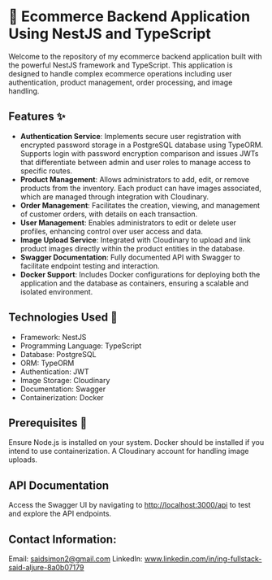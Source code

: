 # 🛒 Ecommerce Backend Application Using NestJS and TypeScript
Welcome to the repository of my ecommerce backend application built with the powerful NestJS framework and TypeScript. This application is designed to handle complex ecommerce operations including user authentication, product management, order processing, and image handling.

## Features ✨
 - **Authentication Service**: Implements secure user registration with encrypted password storage in a PostgreSQL database using TypeORM. Supports login with password encryption comparison and issues JWTs that differentiate between admin and user roles to manage access to specific routes.
 - **Product Management**: Allows administrators to add, edit, or remove products from the inventory. Each product can have images associated, which are managed through integration with Cloudinary.
 - **Order Management**: Facilitates the creation, viewing, and management of customer orders, with details on each transaction.
 - **User Management**: Enables administrators to edit or delete user profiles, enhancing control over user access and data.
 - **Image Upload Service**: Integrated with Cloudinary to upload and link product images directly within the product entities in the database.
 - **Swagger Documentation**: Fully documented API with Swagger to facilitate endpoint testing and interaction.
 - **Docker Support**: Includes Docker configurations for deploying both the application and the database as containers, ensuring a scalable and isolated environment.

## Technologies Used 🔧
 - Framework: NestJS
 - Programming Language: TypeScript
 - Database: PostgreSQL
 - ORM: TypeORM
 - Authentication: JWT
 - Image Storage: Cloudinary
 - Documentation: Swagger
 - Containerization: Docker

## Prerequisites 🚀
Ensure Node.js is installed on your system.
Docker should be installed if you intend to use containerization.
A Cloudinary account for handling image uploads.

## API Documentation
Access the Swagger UI by navigating to [http://localhost:3000/api](http://localhost:3000/api/doc/ecommerce#/) to test and explore the API endpoints.

## Contact Information:
Email: saidsimon2@gmail.com
LinkedIn: www.linkedin.com/in/ing-fullstack-said-aljure-8a0b07179

